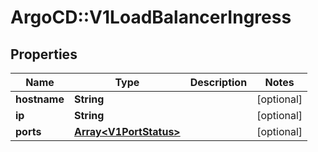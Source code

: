 # ArgoCD::V1LoadBalancerIngress

## Properties
Name | Type | Description | Notes
------------ | ------------- | ------------- | -------------
**hostname** | **String** |  | [optional] 
**ip** | **String** |  | [optional] 
**ports** | [**Array&lt;V1PortStatus&gt;**](V1PortStatus.md) |  | [optional] 


